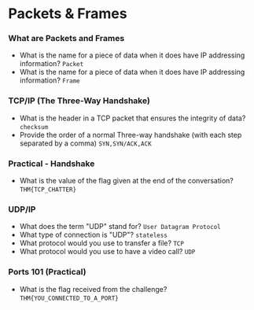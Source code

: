 # Packets & Frames

### What are Packets and Frames
- What is the name for a piece of data when it does have IP addressing information? `Packet` <br />
- What is the name for a piece of data when it does have IP addressing information? `Frame` <br />

### TCP/IP (The Three-Way Handshake)
- What is the header in a TCP packet that ensures the integrity of data? `checksum` <br />
- Provide the order of a normal Three-way handshake (with each step separated by a comma) `SYN,SYN/ACK,ACK` <br />

### Practical - Handshake
- What is the value of the flag given at the end of the conversation? `THM{TCP_CHATTER}` <br />

### UDP/IP
- What does the term "UDP" stand for? `User Datagram Protocol` <br />
- What type of connection is "UDP"? `stateless` <br />
- What protocol would you use to transfer a file? `TCP` <br />
- What protocol would you use to have a video call? `UDP` <br />

### Ports 101 (Practical)
- What is the flag received from the challenge? `THM{YOU_CONNECTED_TO_A_PORT}`
